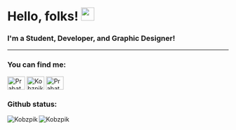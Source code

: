 # Hello, folks! <img src="https://raw.githubusercontent.com/MartinHeinz/MartinHeinz/master/wave.gif" width="30px">

<h3>I'm a Student, Developer, and Graphic Designer!</h3>
<hr height="10px">
<h3 align="left">You can find me:</h3>
<p align="left">
<a href="https://www.facebook.com/prabath.kobbawela/" target="blank"><img align="center" src="https://github.com/rahuldkjain/github-profile-readme-generator/blob/master/src/images/icons/Social/facebook-alt.svg" alt="Prabath Kobbaweka" height="30" width="40" /></a>
  <a href="https://dev.to/kobzpik" target="blank"><img align="center" src="https://cdn.jsdelivr.net/npm/simple-icons@3.0.1/icons/dev-dot-to.svg" alt="Kobzpik" height="30" width="40" /></a>
<a href="https://www.linkedin.com/in/prabath-indrajith-599160197/" target="blank"><img align="center" src="https://raw.githubusercontent.com/rahuldkjain/github-profile-readme-generator/master/src/images/icons/Social/linked-in-alt.svg" alt="Prabath Indrajith" height="30" width="40" /></a>
</p>



<h3 align="left">Github status:</h3>
<p><img align="left" src="https://github-readme-stats.vercel.app/api/top-langs?username=Kobzpik&show_icons=true&locale=en&layout=compact" alt="Kobzpik" /></p>

<p><img align="center" src="https://github-readme-stats.vercel.app/api?username=Kobzpik&show_icons=true&locale=en" alt="Kobzpik" /></p>



<!--
**Kobzpik/Kobzpik** is a ✨ _special_ ✨ repository because its `README.md` (this file) appears on your GitHub profile.

Here 
- 🔭 I’m currently working on ...
- 🌱 I’m currently learning ...
are some ideas to get you started:
-->

